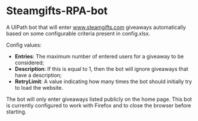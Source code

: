 # Steamgifts-RPA-bot

A UIPath bot that will enter www.steamgifts.com giveaways automatically based on some configurable criteria present in config.xlsx.

Config values:
- **Entries**: The maximum number of entered users for a giveaway to be considered;
- **Description**: If this is equal to 1, then the bot will ignore giveaways that have a description;
- **RetryLimit**: A value indicating how many times the bot should initially try to load the website.

The bot will only enter giveaways listed publicly on the home page.
This bot is currently configured to work with Firefox and to close the browser before starting.
